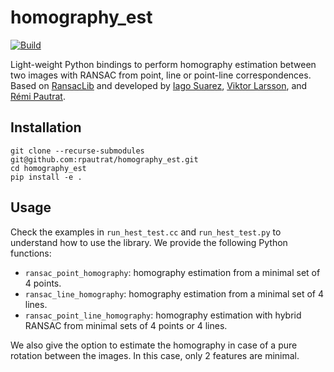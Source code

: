 # homography_est
[![Build](https://github.com/rpautrat/homography_est/actions/workflows/cmake.yml/badge.svg)](https://github.com/rpautrat/homography_est/actions/workflows/cmake.yml)

Light-weight Python bindings to perform homography estimation between two images with RANSAC from point, line or point-line correspondences.
Based on [RansacLib](https://github.com/tsattler/RansacLib) and developed by [Iago Suarez](https://github.com/iago-suarez), [Viktor Larsson](https://github.com/vlarsson), and [Rémi Pautrat](https://github.com/rpautrat).

## Installation
```
git clone --recurse-submodules git@github.com:rpautrat/homography_est.git
cd homography_est
pip install -e .
```

## Usage
Check the examples in `run_hest_test.cc` and `run_hest_test.py` to understand how to use the library. We provide the following Python functions:
- `ransac_point_homography`: homography estimation from a minimal set of 4 points.
- `ransac_line_homography`: homography estimation from a minimal set of 4 lines.
- `ransac_point_line_homography`: homography estimation with hybrid RANSAC from minimal sets of 4 points or 4 lines.

We also give the option to estimate the homography in case of a pure rotation between the images. In this case, only 2 features are minimal.
